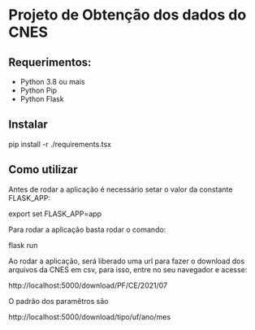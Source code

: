 # Projeto de Obtenção dos dados do CNES

## Requerimentos:

- Python 3.8 ou mais
- Python Pip
- Python Flask

## Instalar

pip install -r ./requirements.tsx

## Como utilizar

Antes de rodar a aplicação é necessário setar o valor da constante FLASK_APP:

export set FLASK_APP=app

Para rodar a aplicação basta rodar o comando:

flask run

Ao rodar a aplicação, será liberado uma url para fazer o download dos arquivos da CNES em csv, para isso, entre no seu navegador e acesse:

http://localhost:5000/download/PF/CE/2021/07

O padrão dos paramêtros são

http://localhost:5000/download/tipo/uf/ano/mes
